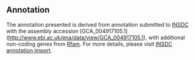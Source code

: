 
Annotation
----------

The annotation presented is derived from annotation submitted to
[INSDC](http://www.insdc.org) with the assembly accession [GCA\_004917105.1]
(http://www.ebi.ac.uk/ena/data/view/GCA_004917105.1),
with additional non-coding genes from
[Rfam](http://rfam.xfam.org/). For more details, please visit [INSDC
annotation import](http://ensemblgenomes.org/info/data/insdc_annotation).
